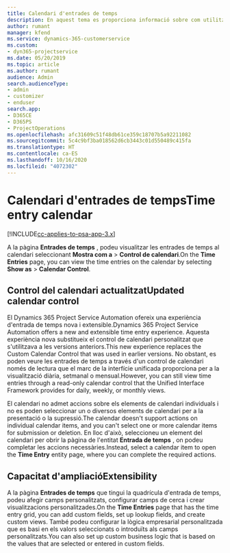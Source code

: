 ```yaml
---
title: Calendari d'entrades de temps
description: En aquest tema es proporciona informació sobre com utilitzar el calendari d'entrades de temps.
author: rumant
manager: kfend
ms.service: dynamics-365-customerservice
ms.custom:
- dyn365-projectservice
ms.date: 05/20/2019
ms.topic: article
ms.author: rumant
audience: Admin
search.audienceType:
- admin
- customizer
- enduser
search.app:
- D365CE
- D365PS
- ProjectOperations
ms.openlocfilehash: afc31609c51f48db61ce359c18707b5a92211082
ms.sourcegitcommit: 5c4c9bf3ba018562d6cb3443c01d550489c415fa
ms.translationtype: HT
ms.contentlocale: ca-ES
ms.lasthandoff: 10/16/2020
ms.locfileid: "4072302"
---
```

# <a name="time-entry-calendar"></a><span data-ttu-id="cac75-103">Calendari d'entrades de temps</span><span class="sxs-lookup"><span data-stu-id="cac75-103">Time entry calendar</span></span>

[!INCLUDE[cc-applies-to-psa-app-3.x](../includes/cc-applies-to-psa-app-3x.md)]

<span data-ttu-id="cac75-104">A la pàgina **Entrades de temps** , podeu visualitzar les entrades de temps al calendari seleccionant **Mostra com a** \> **Control de calendari**.</span><span class="sxs-lookup"><span data-stu-id="cac75-104">On the **Time Entries** page, you can view the time entries on the calendar by selecting **Show as** \> **Calendar Control**.</span></span>

## <a name="updated-calendar-control"></a><span data-ttu-id="cac75-105">Control del calendari actualitzat</span><span class="sxs-lookup"><span data-stu-id="cac75-105">Updated calendar control</span></span>

<span data-ttu-id="cac75-106">El Dynamics 365 Project Service Automation ofereix una experiència d'entrada de temps nova i extensible.</span><span class="sxs-lookup"><span data-stu-id="cac75-106">Dynamics 365 Project Service Automation offers a new and extensible time entry experience.</span></span> <span data-ttu-id="cac75-107">Aquesta experiència nova substitueix el control de calendari personalitzat que s'utilitzava a les versions anteriors.</span><span class="sxs-lookup"><span data-stu-id="cac75-107">This new experience replaces the Custom Calendar Control that was used in earlier versions.</span></span> <span data-ttu-id="cac75-108">No obstant, es poden veure les entrades de temps a través d'un control de calendari només de lectura que el marc de la interfície unificada proporciona per a la visualització diària, setmanal o mensual.</span><span class="sxs-lookup"><span data-stu-id="cac75-108">However, you can still view time entries through a read-only calendar control that the Unified Interface Framework provides for daily, weekly, or monthly views.</span></span>

<span data-ttu-id="cac75-109">El calendari no admet accions sobre els elements de calendari individuals i no es poden seleccionar un o diversos elements de calendari per a la presentació o la supressió.</span><span class="sxs-lookup"><span data-stu-id="cac75-109">The calendar doesn't support actions on individual calendar items, and you can't select one or more calendar items for submission or deletion.</span></span> <span data-ttu-id="cac75-110">En lloc d'això, seleccioneu un element del calendari per obrir la pàgina de l'entitat **Entrada de temps** , on podeu completar les accions necessàries.</span><span class="sxs-lookup"><span data-stu-id="cac75-110">Instead, select a calendar item to open the **Time Entry** entity page, where you can complete the required actions.</span></span>

## <a name="extensibility"></a><span data-ttu-id="cac75-111">Capacitat d'ampliació</span><span class="sxs-lookup"><span data-stu-id="cac75-111">Extensibility</span></span>

<span data-ttu-id="cac75-112">A la pàgina **Entrades de temps** que tingui la quadrícula d'entrada de temps, podeu afegir camps personalitzats, configurar camps de cerca i crear visualitzacions personalitzades.</span><span class="sxs-lookup"><span data-stu-id="cac75-112">On the **Time Entries** page that has the time entry grid, you can add custom fields, set up lookup fields, and create custom views.</span></span> <span data-ttu-id="cac75-113">També podeu configurar la lògica empresarial personalitzada que es basi en els valors seleccionats o introduïts als camps personalitzats.</span><span class="sxs-lookup"><span data-stu-id="cac75-113">You can also set up custom business logic that is based on the values that are selected or entered in custom fields.</span></span>
